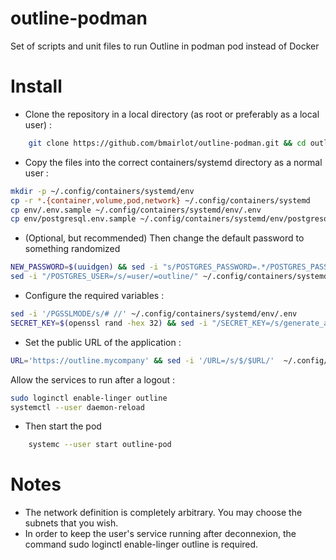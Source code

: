 # outline-podman
Set of scripts and unit files to run Outline in podman pod instead of Docker

# Install

- Clone the repository in a local directory (as root or preferably as a local user) :
```bash
    git clone https://github.com/bmairlot/outline-podman.git && cd outline-podman    
```
- Copy the files into the correct containers/systemd directory as a normal user :
```bash
mkdir -p ~/.config/containers/systemd/env
cp -r *.{container,volume,pod,network} ~/.config/containers/systemd
cp env/.env.sample ~/.config/containers/systemd/env/.env
cp env/postgresql.env.sample ~/.config/containers/systemd/env/postgresql.env
 ```
- (Optional, but recommended) Then change the default password to something randomized 
 ```bash
NEW_PASSWORD=$(uuidgen) && sed -i "s/POSTGRES_PASSWORD=.*/POSTGRES_PASSWORD=$NEW_PASSWORD/" ~/.config/containers/systemd/env/postgresql.env && sed -i "/DATABASE_URL/s/user:pass/user:$NEW_PASSWORD/" ~/.config/containers/systemd/env/.env
sed -i "/POSTGRES_USER=/s/=user/=outline/" ~/.config/containers/systemd/env/postgresql.env && sed -i "/DATABASE_URL/s/user:/outline:/" ~/.config/containers/systemd/env/.env
```
- Configure the required variables : 
```bash
sed -i '/PGSSLMODE/s/# //' ~/.config/containers/systemd/env/.env
SECRET_KEY=$(openssl rand -hex 32) && sed -i "/SECRET_KEY=/s/generate_a_new_key/$SECRET_KEY"  ~/.config/containers/systemd/env/.env
```
- Set the public URL of the application : 
```bash
URL='https://outline.mycompany' && sed -i '/URL=/s/$/$URL/'  ~/.config/containers/systemd/env/.env

```

Allow the services to run after a logout : 
```bash
sudo loginctl enable-linger outline
systemctl --user daemon-reload    
 ```

- Then start the pod
```bash
    systemc --user start outline-pod
```

# Notes

- The network definition is completely arbitrary. You may choose the subnets that you wish.
- In order to keep the user's service running after deconnexion, the command sudo loginctl enable-linger outline is required.